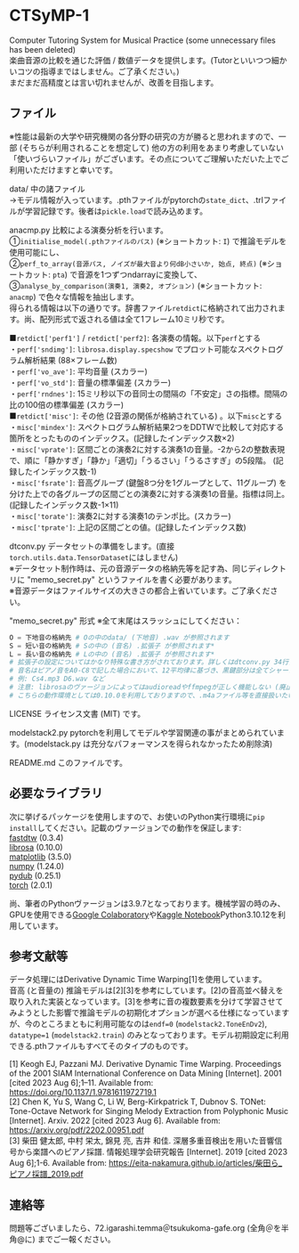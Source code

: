 # CTSyMP-1
Computer Tutoring System for Musical Practice (some unnecessary files has been deleted)  
楽曲音源の比較を通じた評価 / 数値データを提供します。(Tutorといいつつ細かいコツの指導まではしません。ご了承ください。)  
まだまだ高精度とは言い切れませんが、改善を目指します。  

## ファイル
※性能は最新の大学や研究機関の各分野の研究の方が勝ると思われますので、一部 (そちらが利用されることを想定して) 他の方の利用をあまり考慮していない「使いづらいファイル」がございます。その点についてご理解いただいた上でご利用いただけますと幸いです。  

data/ 中の諸ファイル  
→モデル情報が入っています。.pthファイルがpytorchの`state_dict`、.trlファイルが学習記録です。後者は`pickle.load`で読み込めます。  

anacmp.py 比較による演奏分析を行います。  
①`initialise_model(.pthファイルのパス)` (※ショートカット: `I`) で推論モデルを使用可能にし、  
②`perf_to_array(音源パス, ノイズが最大音より何dB小さいか, 始点, 終点)` (※ショートカット: `pta`) で音源を1つずつndarrayに変換して、  
③`analyse_by_comparison(演奏1, 演奏2, オプション)` (※ショートカット: `anacmp`) で色々な情報を抽出します。  
得られる情報は以下の通りです。辞書ファイル`retdict`に格納されて出力されます。尚、配列形式で返される値は全て1フレーム10ミリ秒です。  

■`retdict['perf1']` / `retdict['perf2]`: 各演奏の情報。以下`perf`とする  
・`perf['sndimg']`: `librosa.display.specshow` でプロット可能なスペクトログラム解析結果 (88×フレーム数)  
・`perf['vo_ave']`: 平均音量 (スカラー)  
・`perf['vo_std']`: 音量の標準偏差 (スカラー)  
・`perf['rndnes']`: 15ミリ秒以下の音同士の間隔の「不安定」さの指標。間隔の比の100倍の標準偏差 (スカラー)  
■`retdict['misc']`: その他 (2音源の関係が格納されている) 。以下`misc`とする  
・`misc['mindex']`: スペクトログラム解析結果2つをDDTWで比較して対応する箇所をとったもののインデックス。(記録したインデックス数×2)  
・`misc['vprate']`: 区間ごとの演奏2に対する演奏1の音量。-2から2の整数表現で、順に「静かすぎ」「静か」「適切」「うるさい」「うるさすぎ」の5段階。 (記録したインデックス数-1)  
・`misc['fsrate']`: 音高グループ (鍵盤8つ分を1グループとして、11グループ) を分けた上での各グループの区間ごとの演奏2に対する演奏1の音量。指標は同上。(記録したインデックス数-1×11)  
・`misc['torate']`: 演奏2に対する演奏1のテンポ比。(スカラー)  
・`misc['tprate']`: 上記の区間ごとの値。(記録したインデックス数)  

dtconv.py データセットの準備をします。(直接`torch.utils.data.TensorDataset`にはしません)  
※データセット制作時は、元の音源データの格納先等を記す為、同じディレクトリに "memo_secret.py" というファイルを書く必要があります。  
※音源データはファイルサイズの大きさの都合上省いています。ご了承ください。  

"memo_secret.py" 形式 ※全て末尾はスラッシュにしてください：  
```python
O = 下地音の格納先 # Oの中のdata/ (下地音) .wav が参照されます
S = 短い音の格納先 # Sの中の (音名) .拡張子 が参照されます*
L = 長い音の格納先 # Lの中の (音名) .拡張子 が参照されます*
# 拡張子の設定についてはかなり特殊な書き方がされております。詳しくはdtconv.py 34行目-37行目をご覧いただいた上で、必要に応じて書き換えを行ってください。
# 音名はピアノ音をA0-C8で記した場合において、12平均律に基づき、黒鍵部分は全てシャープ (#の代わりにs) を用いて表現してください。
# 例: Cs4.mp3 D6.wav など
# 注意: librosaのヴァージョンによってはaudioreadやffmpegが正しく機能しない (廃止されている) 場合がございます。
# こちらの動作環境としては0.10.0を利用しておりますので、.m4aファイル等を直接扱いたい等のご要望をお持ちの方はこのヴァージョンの利用をおすすめいたします。
```

LICENSE ライセンス文書 (MIT) です。 

modelstack2.py pytorchを利用してモデルや学習関連の事がまとめられています。(modelstack.py は充分なパフォーマンスを得られなかったため削除済)  

README.md このファイルです。  

## 必要なライブラリ
次に挙げるパッケージを使用しますので、お使いのPython実行環境に`pip install`してください。記載のヴァージョンでの動作を保証します:  
<a href="https://github.com/slaypni/fastdtw">fastdtw</a> (0.3.4)  
<a href="https://librosa.org">librosa</a> (0.10.0)  
<a href="https://matplotlib.org">matplotlib</a> (3.5.0)  
<a href="https://www.numpy.org">numpy</a> (1.24.0)  
<a href="http://pydub.com">pydub</a> (0.25.1)  
<a href="https://pytorch.org">torch</a> (2.0.1)  

尚、筆者のPythonヴァージョンは3.9.7となっております。機械学習の時のみ、GPUを使用できる<a href="https://colab.research.google.com/?hl=ja">Google Colaboratory</a>や<a href="https://www.kaggle.com/">Kaggle Notebook</a>Python3.10.12を利用しています。  

## 参考文献等
データ処理にはDerivative Dynamic Time Warping[1]を使用しています。  
音高 (と音量の) 推論モデルは[2][3]を参考にしています。[2]の音高並べ替えを取り入れた実装となっています。[3]を参考に音の複数要素を分けて学習させてみようとした影響で推論モデルの初期化オプションが選べる仕様になっていますが、今のところまともに利用可能なのは`endf=0` (`modelstack2.ToneEnDv2`), `datatype=1` (`modelstack2.train`) のみとなっております。モデル初期設定に利用できる.pthファイルもすべてそのタイプのものです。  

[1] Keogh EJ, Pazzani MJ. Derivative Dynamic Time Warping. Proceedings of the 2001 SIAM International Conference on Data Mining [Internet]. 2001 [cited 2023 Aug 6];1–11. Available from: https://doi.org/10.1137/1.9781611972719.1  
[2] Chen K, Yu S, Wang C, Li W, Berg-Kirkpatrick T, Dubnov S. TONet: Tone-Octave Network for Singing Melody Extraction from Polyphonic Music [Internet]. Arxiv. 2022 [cited 2023 Aug 6]. Available from: https://arxiv.org/pdf/2202.00951.pdf  
[3] 柴田 健太郎, 中村 栄太, 錦見 亮, 吉井 和佳. 深層多重音検出を用いた音響信号から楽譜へのピアノ採譜. 情報処理学会研究報告 [Internet]. 2019 [cited 2023 Aug 6];1-6. Available from: https://eita-nakamura.github.io/articles/柴田ら_ピアノ採譜_2019.pdf  

## 連絡等
問題等ございましたら、72.igarashi.temma＠tsukukoma-gafe.org (全角＠を半角@に) までご一報ください。